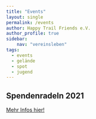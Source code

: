 ```yaml
---
title: "Events"
layout: single
permalink: /events
author: Happy Trail Friends e.V.
author_profile: true
sidebar:
    nav: "vereinsleben"
tags:
  - events
  - gelände
  - spot
  - jugend
---
```


## Spendenradeln 2021
<a href="/spendenradeln-2021" class="btn btn--primary">Mehr Infos hier!</a>